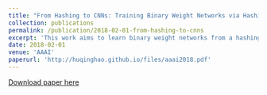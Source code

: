 ```yaml
---
title: "From Hashing to CNNs: Training Binary Weight Networks via Hashing"
collection: publications
permalink: /publication/2018-02-01-from-hashing-to-cnns
excerpt: 'This work aims to learn binary weight networks from a hashing view'
date: 2018-02-01
venue: 'AAAI'
paperurl: 'http://huqinghao.github.io/files/aaai2018.pdf'
---
```



[Download paper here](http://huqinghao.github.io/files/aaai2018.pdf)

